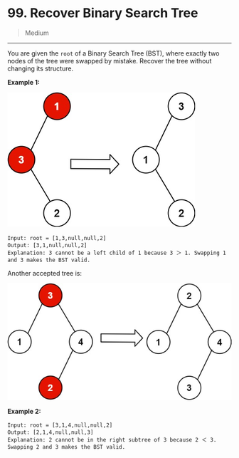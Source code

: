 # 99. Recover Binary Search Tree

> Medium

------

You are given the `root` of a Binary Search Tree (BST), where exactly two nodes of the tree were swapped by mistake. Recover the tree without changing its structure.

**Example 1:**

![tree-1](images/tree-1.jpg)

```
Input: root = [1,3,null,null,2]
Output: [3,1,null,null,2]
Explanation: 3 cannot be a left child of 1 because 3 ＞ 1. Swapping 1 and 3 makes the BST valid.
```

Another accepted tree is:

![tree-2](images/tree-2.jpg)

**Example 2:**

```
Input: root = [3,1,4,null,null,2]
Output: [2,1,4,null,null,3]
Explanation: 2 cannot be in the right subtree of 3 because 2 ＜ 3. Swapping 2 and 3 makes the BST valid.
```